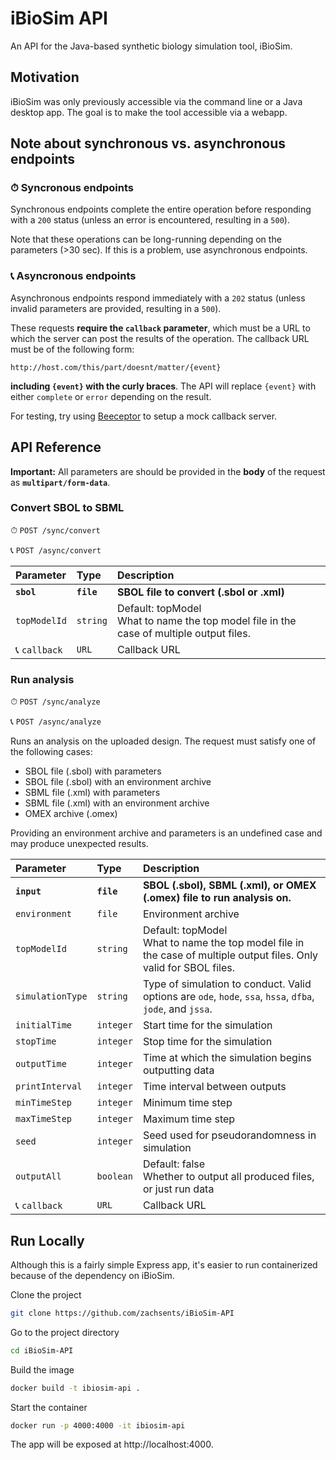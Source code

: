 
# iBioSim API

An API for the Java-based synthetic biology simulation tool, iBioSim.

## Motivation

iBioSim was only previously accessible via the command line or a Java desktop app.
The goal is to make the tool accessible via a webapp.
## Note about synchronous vs. asynchronous endpoints

### ⏱ Syncronous endpoints

Synchronous endpoints complete the entire operation before responding with a `200` status (unless an error is encountered, resulting in a `500`).

Note that these operations can be long-running depending on the parameters (>30 sec). If this is a problem, use asynchronous endpoints.

### 📞 Asyncronous endpoints

Asynchronous endpoints respond immediately with a `202` status (unless invalid parameters are provided, resulting in a `500`).

These requests **require the `callback` parameter**, which must be a URL to which the server can post the results of the operation.
The callback URL must be of the following form:

`http://host.com/this/part/doesnt/matter/{event}`

**including `{event}` with the curly braces**. The API will replace `{event}` with either `complete` or `error` depending on the result.

For testing, try using [Beeceptor](https://beeceptor.com/) to setup a mock callback server.

## API Reference

**Important:** All parameters are should be provided in the **body** of the request as **`multipart/form-data`**.

### Convert SBOL to SBML

⏱ `POST /sync/convert`

📞 `POST /async/convert`

| Parameter | Type     | Description                       |
| :-------- | :------- | :-------------------------------- |
| **`sbol`**  | **`file`**   | **SBOL file to convert (.sbol or .xml)**|
| `topModelId`| `string` | Default: topModel<br />What to name the top model file in the case of multiple output files. |
| 📞 `callback` | `URL`     | Callback URL

### Run analysis

⏱ `POST /sync/analyze`

📞 `POST /async/analyze`

Runs an analysis on the uploaded design. The request must satisfy one of the following cases:
- SBOL file (.sbol) with parameters
- SBOL file (.sbol) with an environment archive
- SBML file (.xml) with parameters
- SBML file (.xml) with an environment archive
- OMEX archive (.omex)

Providing an environment archive and parameters is an undefined case and may produce unexpected results.

| Parameter | Type     | Description                       |
| :-------- | :------- | :-------------------------------- |
| **`input`**  | **`file`**   | **SBOL (.sbol), SBML (.xml), or OMEX (.omex) file to run analysis on.**|
| `environment`  | `file`   | Environment archive |
| `topModelId`| `string` | Default: topModel<br />What to name the top model file in the case of multiple output files. Only valid for SBOL files. |
| `simulationType` | `string` | Type of simulation to conduct. Valid options are `ode`, `hode`, `ssa`, `hssa`, `dfba`, `jode`, and `jssa`. |
| `initialTime` | `integer` | Start time for the simulation |
| `stopTime` | `integer` | Stop time for the simulation |
| `outputTime` | `integer` | Time at which the simulation begins outputting data |
| `printInterval` | `integer` | Time interval between outputs |
| `minTimeStep` | `integer` | Minimum time step |
| `maxTimeStep` | `integer` | Maximum time step |
| `seed` | `integer` | Seed used for pseudorandomness in simulation |
| `outputAll` | `boolean` | Default: false<br />Whether to output all produced files, or just run data |
| 📞 `callback` | `URL`     | Callback URL



## Run Locally

Although this is a fairly simple Express app, it's easier to run containerized because of the dependency on iBioSim.

Clone the project

```bash
git clone https://github.com/zachsents/iBioSim-API
```

Go to the project directory

```bash
cd iBioSim-API
```

Build the image

```bash
docker build -t ibiosim-api .
```

Start the container

```bash
docker run -p 4000:4000 -it ibiosim-api
```

The app will be exposed at http://localhost:4000.
